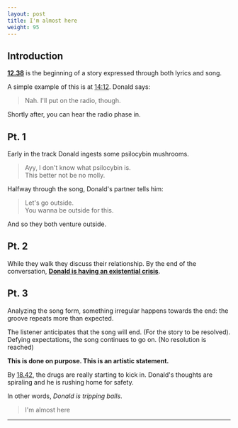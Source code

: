 ```yaml
---
layout: post
title: I'm almost here
weight: 95
---
```


## Introduction

[**12.38**](https://youtu.be/gezFLhUznSk?t=758) is the beginning of a story expressed through both lyrics and song.

A simple example of this is at [14:12](https://www.youtube.com/watch?t=852&v=gezFLhUznSk). Donald says:

> Nah. I'll put on the radio, though.

Shortly after, you can hear the radio phase in.

## Pt. 1

Early in the track Donald ingests some psilocybin mushrooms.

> Ayy, I don't know what psilocybin is.<br>
> This better not be no molly.

Halfway through the song, Donald's partner tells him:

> Let's go outside.<br>
> You wanna be outside for this.

And so they both venture outside.

## Pt. 2

While they walk they discuss their relationship. By the end of the conversation, [**Donald is having an existential crisis**](https://0x213F.com/12.38-explained-but-actually).

## Pt. 3

Analyzing the song form, something irregular happens towards the end: the groove repeats more than expected.

The listener anticipates that the song will end. (For the story to be resolved). Defying expectations, the song continues to go on. (No resolution is reached)

 **This is done on purpose. This is an artistic statement.**

By [18.42](https://youtu.be/gezFLhUznSk?t=1122), the drugs are really starting to kick in. Donald's thoughts are spiraling and he is rushing home for safety.

In other words, _Donald is tripping balls_.

> I'm almost here

---

